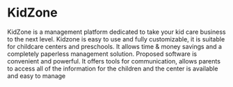 # KidZone
KidZone is a management platform dedicated to take your kid care business to the next level.
Kidzone is easy to use and fully customizable, it is suitable for childcare centers and preschools.
It allows time & money savings and a completely paperless management solution. Proposed
software is convenient and powerful. It offers tools for communication, allows parents to
access all of the information for the children and the center is available and easy to manage
